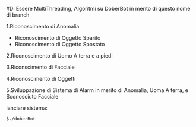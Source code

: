 #Di Essere MultiThreading, Algoritmi su DoberBot in merito di questo nome di branch

1.Riconoscimento di Anomalia 
  - Riconoscimento di Oggetto Sparito
  - Riconoscimento di Oggetto Spostato   

2.Riconoscimento di Uomo A terra e a piedi

3.Riconscimento di Facciale

4.Riconoscimento di Oggetti

5.Sviluppazione di Sistema di Alarm in merito di Anomalia, Uoma A terra, e Sconosciuto Facciale

lanciare sistema:
```
$./doberBot
```
